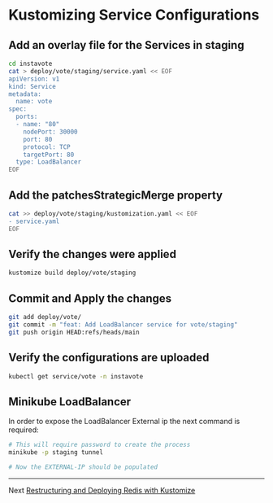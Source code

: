 # Kustomizing Service Configurations

## Add an overlay file for the Services in staging

```sh
cd instavote
cat > deploy/vote/staging/service.yaml << EOF
apiVersion: v1
kind: Service
metadata:
  name: vote
spec:
  ports:
  - name: "80"
    nodePort: 30000
    port: 80
    protocol: TCP
    targetPort: 80
  type: LoadBalancer
EOF
```

## Add the patchesStrategicMerge property

```sh
cat >> deploy/vote/staging/kustomization.yaml << EOF
- service.yaml
EOF
```

## Verify  the changes were applied

```sh
kustomize build deploy/vote/staging
```

## Commit and Apply the changes

```sh
git add deploy/vote/
git commit -m "feat: Add LoadBalancer service for vote/staging"
git push origin HEAD:refs/heads/main
```

## Verify the configurations are uploaded

```sh
kubectl get service/vote -n instavote
```

## Minikube LoadBalancer

In order to expose the LoadBalancer External ip the next command is required:

```sh
# This will require password to create the process
minikube -p staging tunnel

# Now the EXTERNAL-IP should be populated
```

---
Next [Restructuring and Deploying Redis with Kustomize](./06-Restructuring-and-Deploying-Redis-with-Kustomize.md)
